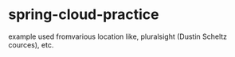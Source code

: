 # spring-cloud-practice

example used fromvarious location like, pluralsight (Dustin Scheltz cources), etc.
